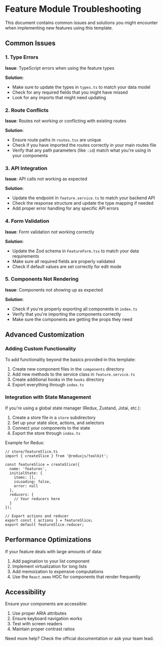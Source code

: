 
# Feature Module Troubleshooting

This document contains common issues and solutions you might encounter when implementing new features using this template.

## Common Issues

### 1. Type Errors

**Issue**: TypeScript errors when using the feature types

**Solution**: 
- Make sure to update the types in `types.ts` to match your data model
- Check for any required fields that you might have missed
- Look for any imports that might need updating

### 2. Route Conflicts

**Issue**: Routes not working or conflicting with existing routes

**Solution**:
- Ensure route paths in `routes.tsx` are unique
- Check if you have imported the routes correctly in your main routes file
- Verify that any path parameters (like `:id`) match what you're using in your components

### 3. API Integration

**Issue**: API calls not working as expected

**Solution**:
- Update the endpoint in `feature.service.ts` to match your backend API
- Check the response structure and update the type mapping if needed
- Add proper error handling for any specific API errors

### 4. Form Validation

**Issue**: Form validation not working correctly

**Solution**:
- Update the Zod schema in `FeatureForm.tsx` to match your data requirements
- Make sure all required fields are properly validated
- Check if default values are set correctly for edit mode

### 5. Components Not Rendering

**Issue**: Components not showing up as expected

**Solution**:
- Check if you're properly exporting all components in `index.ts`
- Verify that you're importing the components correctly
- Make sure the components are getting the props they need

## Advanced Customization

### Adding Custom Functionality

To add functionality beyond the basics provided in this template:

1. Create new component files in the `components` directory
2. Add new methods to the service class in `feature.service.ts`
3. Create additional hooks in the `hooks` directory
4. Export everything through `index.ts`

### Integration with State Management

If you're using a global state manager (Redux, Zustand, Jotai, etc.):

1. Create a store file in a `store` subdirectory
2. Set up your state slice, actions, and selectors
3. Connect your components to the state
4. Export the store through `index.ts`

Example for Redux:

```tsx
// store/featureSlice.ts
import { createSlice } from '@reduxjs/toolkit';

const featureSlice = createSlice({
  name: 'features',
  initialState: {
    items: [],
    isLoading: false,
    error: null
  },
  reducers: {
    // Your reducers here
  }
});

// Export actions and reducer
export const { actions } = featureSlice;
export default featureSlice.reducer;
```

## Performance Optimizations

If your feature deals with large amounts of data:

1. Add pagination to your list component
2. Implement virtualization for long lists
3. Add memoization to expensive computations
4. Use the `React.memo` HOC for components that render frequently

## Accessibility

Ensure your components are accessible:

1. Use proper ARIA attributes
2. Ensure keyboard navigation works
3. Test with screen readers
4. Maintain proper contrast ratios

Need more help? Check the official documentation or ask your team lead.
